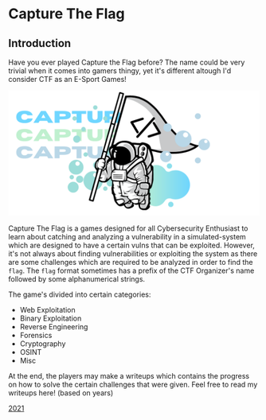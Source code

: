 # Capture The Flag

## Introduction
Have you ever played Capture the Flag before?
The name could be very trivial when it comes into gamers thingy, yet it's different altough
I'd consider CTF as an E-Sport Games!

<img src="images/Astrono.png" />

Capture The Flag is a games designed for all Cybersecurity Enthusiast to learn about catching and analyzing
a vulnerability in a simulated-system which are designed to have a certain vulns that can be exploited. However,
it's not always about finding vulnerabilities or exploiting the system as there are some challenges which are required
to be analyzed in order to find the `flag`.
The `flag` format sometimes has a prefix of the CTF Organizer's name followed by some alphanumerical strings.
<br>

The game's divided into certain categories:
* Web Exploitation 
* Binary Exploitation 
* Reverse Engineering 
* Forensics 
* Cryptography 
* OSINT 
* Misc	

At the end, the players may make a writeups which contains the progress on how to solve the
certain challenges that were given.
Feel free to read my writeups here! (based on years)

[2021](writeups/test.md)

